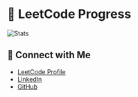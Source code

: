 # 🚀 LeetCode Progress

![ Stats](https://leetcode-status.vercel.app/api/card/oriounited?theme=light&hide_title=true&custom_title=)

## 🔗 Connect with Me

- [LeetCode Profile](https://leetcode.com/oriounited)
- [LinkedIn](https://www.linkedin.com/in/wachi-p/)
- [GitHub](https://github.com/pokemonni01)  